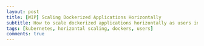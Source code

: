 ```yaml
---
layout: post
title: [WIP] Scaling Dockerized Applications Horizontally 
subtitle: How to scale dockerized applications horizontally as users increase
tags: [kubernetes, horizontal scaling, dockers, users]
comments: true
---
```

